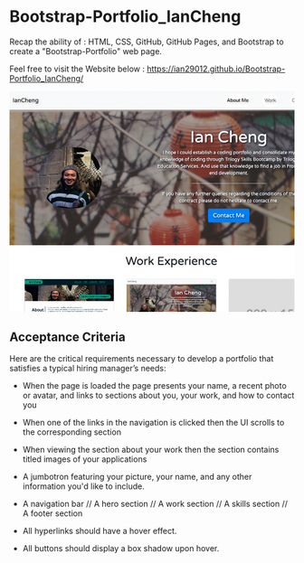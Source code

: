 # Bootstrap-Portfolio_IanCheng
Recap the ability of : HTML, CSS, GitHub, GitHub Pages, and Bootstrap to create a "Bootstrap-Portfolio" web page.

Feel free to visit the Website below :
https://ian29012.github.io/Bootstrap-Portfolio_IanCheng/

![alt text](./asset/image/Project_02.png)

## Acceptance Criteria

Here are the critical requirements necessary to develop a portfolio that satisfies a typical hiring manager’s needs:

* When the page is loaded the page presents your name, a recent photo or avatar, and links to sections about you, your work, and how to contact you
* When one of the links in the navigation is clicked then the UI scrolls to the corresponding section
* When viewing the section about your work then the section contains titled images of your applications
* A jumbotron featuring your picture, your name, and any other information you'd like to include.

* A navigation bar // A hero section // A work section // A skills section // A footer section
* All hyperlinks should have a hover effect.
* All buttons should display a box shadow upon hover.
